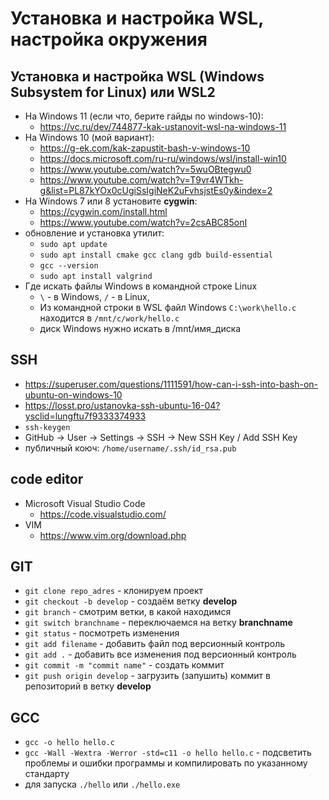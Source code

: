 # Установка и настройка WSL, настройка окружения  

## Установка и настройка WSL (Windows Subsystem for Linux) или WSL2  
* На Windows 11 (если что, берите гайды по windows-10):  
    - https://vc.ru/dev/744877-kak-ustanovit-wsl-na-windows-11
* На Windows 10 (мой вариант):
    - https://g-ek.com/kak-zapustit-bash-v-windows-10
    - https://docs.microsoft.com/ru-ru/windows/wsl/install-win10
    - https://www.youtube.com/watch?v=5wuOBtegwu0
    - https://www.youtube.com/watch?v=T9vr4WTkh-g&list=PL87kYOx0cUgiSsIgiNeK2uFvhsjstEs0y&index=2
* На Windows 7 или 8 установите **cygwin**:
    - https://cygwin.com/install.html
    - https://www.youtube.com/watch?v=2csABC85onI
* обновление и установка утилит:
    - `sudo apt update`
    - `sudo apt install cmake gcc clang gdb build-essential`
    - `gcc --version`
    - `sudo apt install valgrind`
* Где искать файлы Windows в командной строке Linux
    - `\` - в Windows, `/` - в Linux,
    - Из командной строки в WSL файл Windows `C:\work\hello.c` находится в `/mnt/c/work/hello.c`
    - диск Windows нужно искать в /mnt/имя_диска

## SSH
* https://superuser.com/questions/1111591/how-can-i-ssh-into-bash-on-ubuntu-on-windows-10
* https://losst.pro/ustanovka-ssh-ubuntu-16-04?ysclid=lungftu7f9333374933
* `ssh-keygen`
* GitHub -> User -> Settings -> SSH -> New SSH Key / Add SSH Key
* публичный коюч:	`/home/username/.ssh/id_rsa.pub`

## code editor 
* Microsoft Visual Studio Code
    - https://code.visualstudio.com/
* VIM
    - https://www.vim.org/download.php

## GIT
* `git clone repo_adres` - клонируем проект
* `git checkout -b develop` - создаём ветку **develop**
* `git branch` - смотрим ветки, в какой находимся
* `git switch branchname` - переключаемся на ветку **branchname**
* `git status` - посмотреть изменения
* `git add filename` - добавить файл под версионный контроль
* `git add .` - добавить все изменения под версионный контроль
* `git commit -m "commit name"` - создать коммит
* `git push origin develop` - загрузить (запушить) коммит в репозиторий в ветку **develop**

## GCC
* `gcc -o hello hello.c`  
* `gcc -Wall -Wextra -Werror -std=c11 -o hello hello.c` - подсветить проблемы и ошибки программы и компилировать по указанному стандарту
* для запуска `./hello` или `./hello.exe`


